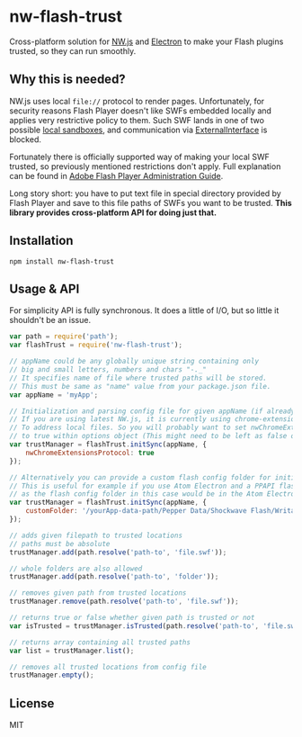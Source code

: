 # nw-flash-trust

Cross-platform solution for [NW.js](http://nwjs.io/) and [Electron](http://electron.atom.io/) to make your Flash plugins trusted, so they can run smoothly.

## Why this is needed?

NW.js uses local `file://` protocol to render pages. Unfortunately, for security reasons Flash Player doesn't like SWFs embedded locally and applies very restrictive policy to them. Such SWF lands in one of two possible [local sandboxes](http://help.adobe.com/en_US/ActionScript/3.0_ProgrammingAS3/WS5b3ccc516d4fbf351e63e3d118a9b90204-7e3f.html), and communication via [ExternalInterface](http://help.adobe.com/en_US/FlashPlatform/reference/actionscript/3/flash/external/ExternalInterface.html) is blocked.

Fortunately there is officially supported way of making your local SWF trusted, so previously mentioned restrictions don't apply. Full explanation can be found in [Adobe Flash Player Administration Guide](http://www.adobe.com/devnet/flashplayer/articles/flash_player_admin_guide.html).

Long story short: you have to put text file in special directory provided by Flash Player and save to this file paths of SWFs you want to be trusted. **This library provides cross-platform API for doing just that.**

## Installation

```
npm install nw-flash-trust
```

## Usage & API

For simplicity API is fully synchronous. It does a little of I/O, but so little it shouldn't be an issue.

```javascript
var path = require('path');
var flashTrust = require('nw-flash-trust');

// appName could be any globally unique string containing only
// big and small letters, numbers and chars "-._"
// It specifies name of file where trusted paths will be stored.
// This must be same as "name" value from your package.json file.
var appName = 'myApp';

// Initialization and parsing config file for given appName (if already exists).
// If you are using latest NW.js, it is currently using chrome-extension:// protocol
// To address local files. So you will probably want to set nwChromeExtensionsProtocol
// to true within options object (This might need to be left as false or undefined for Electron)
var trustManager = flashTrust.initSync(appName, {
    nwChromeExtensionsProtocol: true
});

// Alternatively you can provide a custom flash config folder for initialization.
// This is useful for example if you use Atom Electron and a PPAPI flash plugin (like Pepper Flash),
// as the flash config folder in this case would be in the Atom Electron data path folder.
var trustManager = flashTrust.initSync(appName, { 
    customFolder: '/yourApp-data-path/Pepper Data/Shockwave Flash/WritableRoot' 
});

// adds given filepath to trusted locations
// paths must be absolute
trustManager.add(path.resolve('path-to', 'file.swf'));

// whole folders are also allowed
trustManager.add(path.resolve('path-to', 'folder'));

// removes given path from trusted locations
trustManager.remove(path.resolve('path-to', 'file.swf'));

// returns true or false whether given path is trusted or not
var isTrusted = trustManager.isTrusted(path.resolve('path-to', 'file.swf'));

// returns array containing all trusted paths
var list = trustManager.list();

// removes all trusted locations from config file
trustManager.empty();
```

## License

MIT
